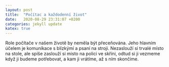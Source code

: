 ```yaml
---
layout: post
title:  "Počítac a každodenní život"
date:   2020-08-29 23:31:07 +0200
categories: jekyll update
katex: true
---
```


Role počítače v našem životě by neměla být přeceňována. Jeho hlavním účelem je komuníkace s blízkýmí a psaní na stroji. Nezaslouží si trvalé místo na stole, ale spíše zaslouží si misto na polici ve skříni, odtud si ji vezmeme když ji budeme potřebovat, a kam ji vrátíme, až s ním skončime.

